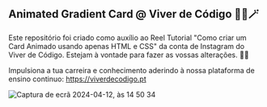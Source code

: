 ## Animated Gradient Card @ Viver de Código 🕺🏻🪄

Este repositório foi criado como auxílio ao Reel Tutorial "Como criar um Card Animado usando apenas HTML e CSS" da conta de Instagram do Viver de Código.
Estejam à vontade para fazer as vossas alterações. 🚀🚀

Impulsiona a tua carreira e conhecimento aderindo à nossa plataforma de ensino continuo: https://viverdecodigo.pt

![Captura de ecrã 2024-04-12, às 14 50 34](https://github.com/Viver-de-Codigo/animated-gradient-card-html-css/assets/16358314/571959db-22dc-42b3-a4c6-627e7cf42c91)
